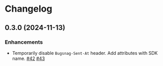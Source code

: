 Changelog
=========

## 0.3.0 (2024-11-13)

### Enhancements

* Temporarily disable `Bugsnag-Sent-At` header. Add attributes with SDK name.
[#42](https://github.com/bugsnag/bugsnag-ruby-performance/pull/42)
[#43](https://github.com/bugsnag/bugsnag-ruby-performance/pull/43)
